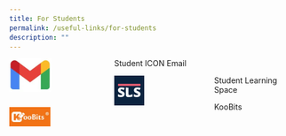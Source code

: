 ```yaml
---
title: For Students
permalink: /useful-links/for-students
description: ""
---
```

<div>  
<div style="float: left">  
<a href="https://workspace.google.com/dashboard">  
<img src="/images/Gmail.jpg" 
     style="width:40%">
</a>  
</div>  
<div></div>  
</div>

Student ICON Email

<p></p>

<div>  
<div style="float: left">  
<a href="https://vle.learning.moe.edu.sg/login">  
<img src="/images/SLS%20Icon.png" 
     style="width:30%">
</a>  
</div>  
<div></div>  
</div>

Student Learning Space

<p></p>

<div>  
<div style="float: left">  
<a href="https://vle.learning.moe.edu.sg/login">  
<img src="/images/Koobits.jpg" 
     style="width:40%">
</a>  
</div>  
<div></div>  
</div>

KooBits